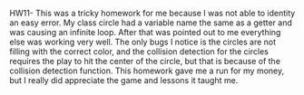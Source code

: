 HW11- This was a tricky homework for me because I was not able to identity an easy error. My class circle had a variable name the same as a getter and was causing an infinite loop. After that was pointed out to me everything else was working very well. The only bugs I notice is the circles are not filling with the correct color, and the collision detection for the circles requires the play to hit the center of the circle, but that is because of the collision detection function. This homework gave me a run for my money, but I really did appreciate the game and lessons it taught me.